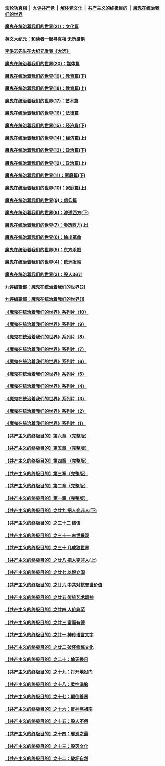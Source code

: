 ####  [法轮功真相](../../../../basic/blob/master/README.md?t=12021031) &nbsp;|&nbsp; [九评共产党](../../../../9ping.md/blob/master/README.md?t=12021031) &nbsp;|&nbsp; [解体党文化](../../../../jtdwh.md/blob/master/README.md?t=12021031)  &nbsp;|&nbsp; [共产主义的终极目的](../../../../gczydzjmd.md/blob/master/README.md?t=12021031) &nbsp;|&nbsp; [魔鬼在统治我们的世界](../../../../mgztzwmdsj.md/blob/master/README.md?t=12021031) 

#### [魔鬼在统治着我们的世界(21)：文化篇](../pages/nsc422/n10597706.md?t=12021031) 

#### [英文大纪元：和读者一起寻真相 无所畏惧](../pages/nsc422/n12542027.md?t=12021031) 

#### [李洪志先生在大纪元发表《大选》](../pages/nsc422/n12534746.md?t=12021031) 

#### [魔鬼在统治着我们的世界(20)：媒体篇](../pages/nsc422/n10586579.md?t=12021031) 

#### [魔鬼在统治着我们的世界(19)：教育篇(下)](../pages/nsc422/n10564808.md?t=12021031) 

#### [魔鬼在统治着我们的世界(18)：教育篇(上)](../pages/nsc422/n10526970.md?t=12021031) 

#### [魔鬼在统治着我们的世界(17)：艺术篇](../pages/nsc422/n10499093.md?t=12021031) 

#### [魔鬼在统治着我们的世界(16)：法律篇](../pages/nsc422/n10485969.md?t=12021031) 

#### [魔鬼在统治着我们的世界(15)：经济篇(下)](../pages/nsc422/n10469975.md?t=12021031) 

#### [魔鬼在统治着我们的世界(14)：经济篇(上)](../pages/nsc422/n10457370.md?t=12021031) 

#### [魔鬼在统治着我们的世界(13)：政治篇(下)](../pages/nsc422/n10448270.md?t=12021031) 

#### [魔鬼在统治着我们的世界(12)：政治篇(上)](../pages/nsc422/n10444576.md?t=12021031) 

#### [魔鬼在统治着我们的世界(11)：家庭篇(下)](../pages/nsc422/n10440961.md?t=12021031) 

#### [魔鬼在统治着我们的世界(10)：家庭篇(上)](../pages/nsc422/n10435448.md?t=12021031) 

#### [魔鬼在统治着我们的世界(9)：信仰篇](../pages/nsc422/n10432159.md?t=12021031) 

#### [魔鬼在统治着我们的世界(8)：渗透西方(下)](../pages/nsc422/n10429603.md?t=12021031) 

#### [魔鬼在统治着我们的世界(7)：渗透西方(上)](../pages/nsc422/n10426013.md?t=12021031) 

#### [魔鬼在统治着我们的世界(6)：输出革命](../pages/nsc422/n10421536.md?t=12021031) 

#### [魔鬼在统治着我们的世界(5)：东方杀戮](../pages/nsc422/n10417707.md?t=12021031) 

#### [魔鬼在统治着我们的世界(4)：欧洲发端](../pages/nsc422/n10414890.md?t=12021031) 

#### [魔鬼在统治着我们的世界(3)：毁人36计](../pages/nsc422/n10411583.md?t=12021031) 

#### [九评编辑部：魔鬼在统治着我们的世界(2)](../pages/nsc422/n10410036.md?t=12021031) 

#### [九评编辑部：魔鬼在统治着我们的世界(1)](../pages/nsc422/n10406825.md?t=12021031) 

#### [《魔鬼在统治着我们的世界》系列片（10）](../pages/nsc422/n12292670.md?t=12021031) 

#### [《魔鬼在统治着我们的世界》系列片（9）](../pages/nsc422/n12290859.md?t=12021031) 

#### [《魔鬼在统治着我们的世界》系列片（8）](../pages/nsc422/n12287445.md?t=12021031) 

#### [《魔鬼在统治着我们的世界》系列片（7）](../pages/nsc422/n12283425.md?t=12021031) 

#### [《魔鬼在统治着我们的世界》系列片（6）](../pages/nsc422/n12282314.md?t=12021031) 

#### [《魔鬼在统治着我们的世界》系列片（5）](../pages/nsc422/n12281419.md?t=12021031) 

#### [《魔鬼在统治着我们的世界》系列片（4）](../pages/nsc422/n12274024.md?t=12021031) 

#### [《魔鬼在统治着我们的世界》系列片（3）](../pages/nsc422/n12271322.md?t=12021031) 

#### [《魔鬼在统治着我们的世界》系列片（2）](../pages/nsc422/n12269049.md?t=12021031) 

#### [《魔鬼在统治着我们的世界》系列片（1）](../pages/nsc422/n12267575.md?t=12021031) 

#### [【共产主义的终极目的】第六章 （完整版）](../pages/nsc422/n11428913.md?t=12021031) 

#### [【共产主义的终极目的】第五章 （完整版）](../pages/nsc422/n11428912.md?t=12021031) 

#### [【共产主义的终极目的】第四章 （完整版）](../pages/nsc422/n11428907.md?t=12021031) 

#### [【共产主义的终极目的】第三章（完整版）](../pages/nsc422/n11428848.md?t=12021031) 

#### [【共产主义的终极目的】第二章（完整版）](../pages/nsc422/n11428831.md?t=12021031) 

#### [【共产主义的终极目的】第一章（完整版）](../pages/nsc422/n11417651.md?t=12021031) 

#### [【共产主义的终极目的】之廿九 把人变非人(下)](../pages/nsc422/n11344140.md?t=12021031) 

#### [【共产主义的终极目的】之三十二 结语](../pages/nsc422/n11360535.md?t=12021031) 

#### [【共产主义的终极目的】之三十一 末世景观](../pages/nsc422/n11351129.md?t=12021031) 

#### [【共产主义的终极目的】之三十 几成狼世界](../pages/nsc422/n11348280.md?t=12021031) 

#### [【共产主义的终极目的】之廿八 把人变非人(上)](../pages/nsc422/n11340492.md?t=12021031) 

#### [【共产主义的终极目的】之廿七 以恨立国](../pages/nsc422/n11336944.md?t=12021031) 

#### [【共产主义的终极目的】之廿六 中共对抗普世价值](../pages/nsc422/n11324785.md?t=12021031) 

#### [【共产主义的终极目的】之廿五 传统艺术颂神](../pages/nsc422/n11296396.md?t=12021031) 

#### [【共产主义的终极目的】之廿四 人伦典范](../pages/nsc422/n11296397.md?t=12021031) 

#### [【共产主义的终极目的】之廿三 富而有德](../pages/nsc422/n11283598.md?t=12021031) 

#### [【共产主义的终极目的】之廿一 神传语言文字](../pages/nsc422/n11263265.md?t=12021031) 

#### [【共产主义的终极目的】之廿二 破坏修炼文化](../pages/nsc422/n11245728.md?t=12021031) 

#### [【共产主义的终极目的】之二十：偷天换日](../pages/nsc422/n11238846.md?t=12021031) 

#### [【共产主义的终极目的】之十九：打开地狱门](../pages/nsc422/n11206376.md?t=12021031) 

#### [【共产主义的终极目的】之十八：柔性洗脑](../pages/nsc422/n11199994.md?t=12021031) 

#### [【共产主义的终极目的】之十七：颠倒善恶](../pages/nsc422/n11179782.md?t=12021031) 

#### [【共产主义的终极目的】之十六：反神骂祖宗](../pages/nsc422/n11166798.md?t=12021031) 

#### [【共产主义的终极目的】之十五：毁人不倦](../pages/nsc422/n11166792.md?t=12021031) 

#### [【共产主义的终极目的】之十四：邪恶之最](../pages/nsc422/n11150249.md?t=12021031) 

#### [【共产主义的终极目的】之十三：毁灭文化](../pages/nsc422/n11135227.md?t=12021031) 

#### [【共产主义的终极目的】之十二：破坏自然](../pages/nsc422/n11135214.md?t=12021031) 

